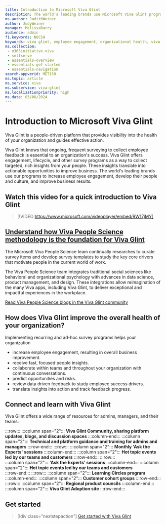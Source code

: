 ```yaml
---
title: Introduction to Microsoft Viva Glint 
description: The world's leading brands use Microsoft Viva Glint programs to increase employee engagement, develop their people and culture, and improve business results. 
ms.author: JudithWeiner
author: JudyWeiner
manager: MelissaBarry
audience: admin
f1.keywords: NOCSH
keywords: viva glint, employee engagement, organizational health, viva glint history
ms.collection: 
 - m365initiative-viva
 - selfserve
 - essentials-overview
 - essentials-get-started
 - essentials-navigation
search-appverid: MET150
ms.topic: article
ms.service: viva
ms.subservice: viva-glint
ms.localizationpriority: high
ms.date: 03/08/2024
---
```


# Introduction to Microsoft Viva Glint

Viva Glint is a people-driven platform that provides visibility into the health of your organization and guides effective action. 

Viva Glint knows that ongoing, frequent surveying to collect employee feedback is essential to an organization's success. Viva Glint offers engagement, lifecycle, and other survey programs as a way to collect targeted, rich insights from your people. These insights translate into actionable opportunities to improve business. The world's leading brands use our programs to increase employee engagement, develop their people and culture, and improve business results.

## Watch this video for a quick introduction to Viva Glint

> [!VIDEO https://www.microsoft.com/videoplayer/embed/RW17jMY]

## [Understand how Viva People Science methodology is the foundation for Viva Glint](https://go.microsoft.com/fwlink/?linkid=2240415)

The Microsoft Viva People Science team continually researches to curate survey items and develop survey templates to study the key core drivers that motivate people in the current world of work.

The Viva People Science team integrates traditional social sciences like behavioral and organizational psychology with advances in data science, product management, and design. These integrations allow reimagination of the many Viva apps, including Viva Glint, to deliver exceptional and impactful experiences in the workplace.

[Read Viva People Science blogs in the Viva Glint community](https://techcommunity.microsoft.com/t5/microsoft-viva-blog/bg-p/MicrosoftVivaBlog)

## How does Viva Glint improve the overall health of your organization?

Implementing recurring and ad-hoc survey programs helps your organization 

- increase employee engagement, resulting in overall business improvement.
- receive fast, focused people insights.
- collaborate within teams and throughout your organization with continuous conversations.
- predict opportunities and risks.
- review data driven feedback to study employee success drivers.
- translate insights into action and track feedback progress.

## Connect and learn with Viva Glint

Viva Glint offers a wide range of resources for admins, managers, and their teams:

:::row:::
   :::column span="2":::
   **Viva Glint Community, sharing platform updates, blogs, and discussion spaces**
   :::column-end:::
   :::column span="2":::
   **Technical and platform guidance and training for admins and managers**
:::row-end:::
:::row:::
   :::column span="2":::
   **Monthly 'Ask the Experts' sessions**
   :::column-end:::
   :::column span="2":::
   **Hot topic events led by our teams and customers**
:::row-end:::
:::row:::  
   :::column span="2":::
   **'Ask the Experts' sessions**
   :::column-end:::
   :::column span="2":::
   **Hot topic events led by our teams and customers**  
:::row-end:::
:::row:::
   :::column span="2":::
   **Learning Circles program**
   :::column-end:::
   :::column span="2":::
   **Customer cohort groups**
:::row-end:::   
:::row:::
   :::column span="2":::
   **Regional product councils**
   :::column-end:::
   :::column span="2":::
   **Viva Glint Adoption site** 
:::row-end:::   

## Get started
> [!div class="nextstepaction"]
> [Get started with Viva Glint](../../viva/glint/start/brochure-summary.md)

      
     

